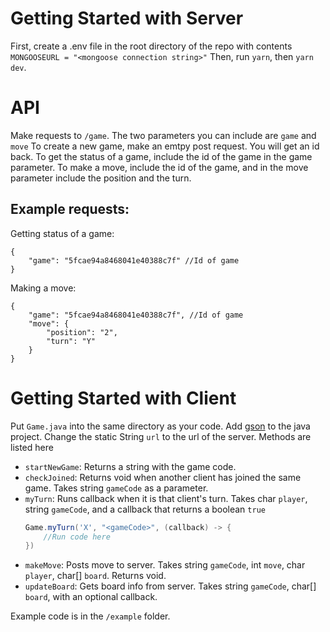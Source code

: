 # Getting Started with Server

First, create a .env file in the root directory of the repo with contents `MONGOOSEURL = "<mongoose connection string>"`
Then, run `yarn`, then `yarn dev`.

# API

Make requests to `/game`. The two parameters you can include are `game` and `move`
To create a new game, make an emtpy post request. You will get an id back. To get the status of a game, include the id of the game in the game parameter. To make a move, include the id of the game, and in the move parameter include the position and the turn.

## Example requests:

Getting status of a game:
```
{
    "game": "5fcae94a8468041e40388c7f" //Id of game
}
```

Making a move: 
```
{
    "game": "5fcae94a8468041e40388c7f", //Id of game
    "move": {
        "position": "2",
        "turn": "Y"
    }
}
```

# Getting Started with Client

Put `Game.java` into the same directory as your code. Add [gson](https://github.com/google/gson) to the java project. Change the static String `url` to the url of the server. Methods are listed here

- `startNewGame`: Returns a string with the game code.
- `checkJoined`: Returns void when another client has joined the same game. Takes string `gameCode` as a parameter.
- `myTurn`: Runs callback when it is that client's turn. Takes char `player`, string `gameCode`, and a callback that returns a boolean `true`
    ```java
    Game.myTurn('X', "<gameCode>", (callback) -> {
        //Run code here
    })
    ```
- `makeMove`: Posts move to server. Takes string `gameCode`, int `move`, char `player`, char[] `board`. Returns void.
- `updateBoard`: Gets board info from server. Takes string `gameCode`, char[] `board`, with an optional callback.

Example code is in the `/example` folder.
